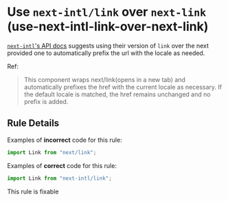# Use `next-intl/link` over `next-link` (use-next-intl-link-over-next-link)

[`next-intl`'s API docs](https://next-intl-docs.vercel.app/docs/routing/navigation#link) suggests using their version of `link` over the next provided one to automatically prefix the url with the locale as needed.

Ref:

> This component wraps next/link(opens in a new tab) and automatically prefixes the href with the current locale as necessary. If the default locale is matched, the href remains unchanged and no prefix is added.

## Rule Details

Examples of **incorrect** code for this rule:

```ts
import Link from "next/link";
```

Examples of **correct** code for this rule:

```ts
import Link from "next-intl/link";
```

This rule is fixable
